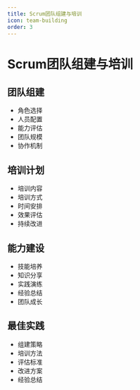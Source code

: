 ```yaml
---
title: Scrum团队组建与培训
icon: team-building
order: 3
---
```


# Scrum团队组建与培训

## 团队组建
- 角色选择
- 人员配置
- 能力评估
- 团队规模
- 协作机制

## 培训计划
- 培训内容
- 培训方式
- 时间安排
- 效果评估
- 持续改进

## 能力建设
- 技能培养
- 知识分享
- 实践演练
- 经验总结
- 团队成长

## 最佳实践
- 组建策略
- 培训方法
- 评估标准
- 改进方案
- 经验总结

